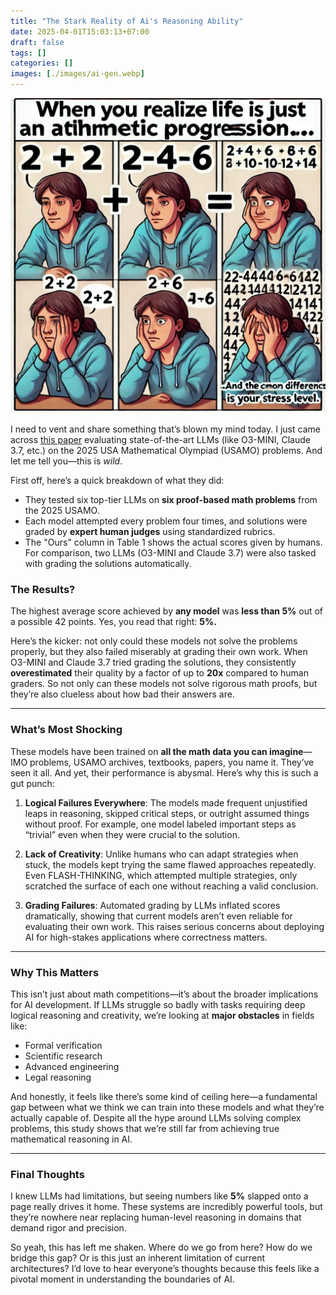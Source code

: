 ```yaml
---
title: "The Stark Reality of Ai's Reasoning Ability"
date: 2025-04-01T15:03:13+07:00
draft: false
tags: []
categories: []
images: [./images/ai-gen.webp]
---
```


![](images/ai-gen.webp)

I need to vent and share something that’s blown my mind today. I just came across [this paper](https://arxiv.org/abs/2503.21934v1) evaluating state-of-the-art LLMs (like O3-MINI, Claude 3.7, etc.) on the 2025 USA Mathematical Olympiad (USAMO) problems. And let me tell you—this is *wild*. 

First off, here’s a quick breakdown of what they did:

- They tested six top-tier LLMs on **six proof-based math problems** from the 2025 USAMO.
- Each model attempted every problem four times, and solutions were graded by **expert human judges** using standardized rubrics.
- The "Ours" column in Table 1 shows the actual scores given by humans. For comparison, two LLMs (O3-MINI and Claude 3.7) were also tasked with grading the solutions automatically.

### The Results?  
The highest average score achieved by **any model** was **less than 5%** out of a possible 42 points. Yes, you read that right: **5%.**  

Here’s the kicker: not only could these models not solve the problems properly, but they also failed miserably at grading their own work. When O3-MINI and Claude 3.7 tried grading the solutions, they consistently **overestimated** their quality by a factor of up to **20x** compared to human graders. So not only can these models not solve rigorous math proofs, but they’re also clueless about how bad their answers are.

---

### What’s Most Shocking  

These models have been trained on **all the math data you can imagine**—IMO problems, USAMO archives, textbooks, papers, you name it. They’ve seen it all. And yet, their performance is abysmal. Here’s why this is such a gut punch:

1. **Logical Failures Everywhere**: The models made frequent unjustified leaps in reasoning, skipped critical steps, or outright assumed things without proof. For example, one model labeled important steps as “trivial” even when they were crucial to the solution.
   
2. **Lack of Creativity**: Unlike humans who can adapt strategies when stuck, the models kept trying the same flawed approaches repeatedly. Even FLASH-THINKING, which attempted multiple strategies, only scratched the surface of each one without reaching a valid conclusion.

3. **Grading Failures**: Automated grading by LLMs inflated scores dramatically, showing that current models aren’t even reliable for evaluating their own work. This raises serious concerns about deploying AI for high-stakes applications where correctness matters.

---

### Why This Matters  

This isn’t just about math competitions—it’s about the broader implications for AI development. If LLMs struggle so badly with tasks requiring deep logical reasoning and creativity, we’re looking at **major obstacles** in fields like:

- Formal verification
- Scientific research
- Advanced engineering
- Legal reasoning

And honestly, it feels like there’s some kind of ceiling here—a fundamental gap between what we think we can train into these models and what they’re actually capable of. Despite all the hype around LLMs solving complex problems, this study shows that we’re still far from achieving true mathematical reasoning in AI.

---

### Final Thoughts  

I knew LLMs had limitations, but seeing numbers like **5%** slapped onto a page really drives it home. These systems are incredibly powerful tools, but they’re nowhere near replacing human-level reasoning in domains that demand rigor and precision.  

So yeah, this has left me shaken. Where do we go from here? How do we bridge this gap? Or is this just an inherent limitation of current architectures? I’d love to hear everyone’s thoughts because this feels like a pivotal moment in understanding the boundaries of AI.
